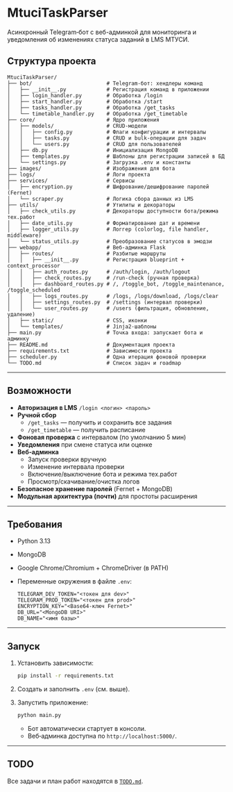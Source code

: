 # MtuciTaskParser

Асинхронный Telegram‑бот c веб-админкой для мониторинга и уведомления об изменениях статуса заданий в LMS МТУСИ.

## Структура проекта

```
MtuciTaskParser/
├── bot/                        # Telegram‑бот: хендлеры команд
│   ├── __init__.py             # Регистрация команд в приложении
│   ├── login_handler.py        # Обработка /login
│   ├── start_handler.py        # Обработка /start
│   ├── tasks_handler.py        # Обработка /get_tasks
│   └── timetable_handler.py    # Обработка /get_timetable
├── core/                       # Ядро приложения
│   ├── models/                 # CRUD‑модели
│   │   ├── config.py           # Флаги конфигурации и интервалы
│   │   ├── tasks.py            # CRUD и bulk‑операции для задач
│   │   └── users.py            # CRUD для пользователей
│   ├── db.py                   # Инициализация MongoDB
│   ├── templates.py            # Шаблоны для регистрации записей в БД
│   └── settings.py             # Загрузка .env и константы
├── images/                     # Изображения для бота
├── logs/                       # Логи проекта
├── services/                   # Сервисы
│   ├── encryption.py           # Шифрование/дешифрование паролей (Fernet)
│   └── scraper.py              # Логика сбора данных из LMS
├── utils/                      # Утилиты и декораторы
│   ├── check_utils.py          # Декораторы доступности бота/режима тех.работ
│   ├── date_utils.py           # Форматирование дат и времени
│   ├── logger_utils.py         # Логгер (colorlog, file handler, middleware)
│   └── status_utils.py         # Преобразование статусов в эмодзи
├── webapp/                     # Веб‑админка Flask
│   ├── routes/                 # Разбитые маршруты
│   │   ├── __init__.py         # Регистрация blueprint + context_processor
│   │   ├── auth_routes.py      # /auth/login, /auth/logout
│   │   ├── check_routes.py     # /run-check (ручная проверка)
│   │   ├── dashboard_routes.py # /, /toggle_bot, /toggle_maintenance, /toggle_scheduled
│   │   ├── logs_routes.py      # /logs, /logs/download, /logs/clear
│   │   ├── settings_routes.py  # /settings (интервал проверки)
│   │   └── user_routes.py      # /users (фильтрация, обновление, удаление)
│   ├── static/                 # CSS, иконки
│   └── templates/              # Jinja2‑шаблоны
├── main.py                     # Точка входа: запускает бота и админку
├── README.md                   # Документация проекта
├── requirements.txt            # Зависимости проекта
├── scheduler.py                # Одна итерация фоновой проверки
└── TODO.md                     # Список задач и roadmap
```

---

## Возможности

- **Авторизация в LMS** `/login <логин> <пароль>`
- **Ручной сбор**
  - `/get_tasks` — получить и сохранить все задания
  - `/get_timetable` — получить расписание
- **Фоновая проверка** с интервалом (по умолчанию 5 мин)
- **Уведомления** при смене статуса или оценке
- **Веб‑админка**
  - Запуск проверки вручную
  - Изменение интервала проверки
  - Включение/выключение бота и режима тех.работ
  - Просмотр/скачивание/очистка логов
- **Безопасное хранение паролей** (Fernet + MongoDB)
- **Модульная архитектура (почти)** для простоты расширения

---

## Требования

- Python 3.13
- MongoDB
- Google Chrome/Chromium + ChromeDriver (в PATH)
- Переменные окружения в файле `.env`:

  ```dotenv
  TELEGRAM_DEV_TOKEN="<токен для dev>"
  TELEGRAM_PROD_TOKEN="<токен для prod>"
  ENCRYPTION_KEY="<Base64‑ключ Fernet>"
  DB_URL="<MongoDB URI>"
  DB_NAME="<имя базы>"
  ```

---

## Запуск

1. Установить зависимости:

   ```bash
   pip install -r requirements.txt
   ```

2. Создать и заполнить `.env` (см. выше).

3. Запустить приложение:

   ```bash
   python main.py
   ```

   - Бот автоматически стартует в консоли.
   - Веб‑админка доступна по `http://localhost:5000/`.

---

## TODO

Все задачи и план работ находятся в [`TODO.md`](./TODO.md).  
